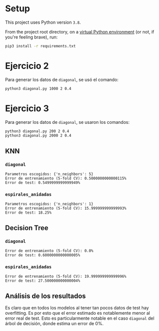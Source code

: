 # Setup
This project uses Python version `3.8`.

From the project root directory, on a [virtual Python environment](https://virtualenvwrapper.readthedocs.io/en/latest/) (or not, if you're feeling brave), run:
```bash
pip3 install -r requirements.txt
```

# Ejercicio 2
Para generar los datos de `diagonal`, se usó el comando:
```bash
python3 diagonal.py 1000 2 0.4
```

# Ejercicio 3
Para generar los datos de `diagonal`, se usaron los comandos:
```bash
python3 diagonal.py 200 2 0.4
python3 diagonal.py 2000 2 0.4
```

## KNN

### `diagonal`
```
Parametros escogidos: {'n_neighbors': 5}
Error de entrenamiento (5-fold CV): 0.5000000000000115%
Error de test: 0.5499999999999949%
```

### `espirales_anidadas`
```
Parametros escogidos: {'n_neighbors': 1}
Error de entrenamiento (5-fold CV): 15.999999999999993%
Error de test: 18.25%
```

## Decision Tree

### `diagonal`
```
Error de entrenamiento (5-fold CV): 0.0%
Error de test: 0.6000000000000005%
```

### `espirales_anidadas`
```
Error de entrenamiento (5-fold CV): 19.999999999999996%
Error de test: 27.500000000000004%
```

## Análisis de los resultados
Es claro que en todos los modelos al tener tan pocos datos de test hay overfitting. Es por esto que el error estimado es notablemente menor al error real de test. Esto es particularmente notable en el caso `diagonal` del árbol de decisión, donde estima un error de 0%.